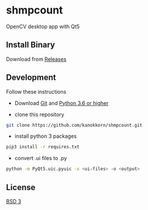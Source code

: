 # shmpcount

OpenCV desktop app with Qt5

## Install Binary

Download from [Releases](https://github.com/kanokkorn/shmpcount/releases)

## Development

Follow these instructions

- Download [Git](https://git-scm.com/) and [Python 3.6 or higher](https://www.python.org/downloads/)

- clone this repository

```bash
git clone https://github.com/kanokkorn/shmpcount.git
```

- install python 3 packages

```bash
pip3 install -r requires.txt
```

- convert .ui files to .py

```bash
python -m PyQt5.uic.pyuic -x <ui-files> -o <output>
```

## License

[BSD 3](https://github.com/kanokkorn/shmpcount/blob/master/LICENSE)
